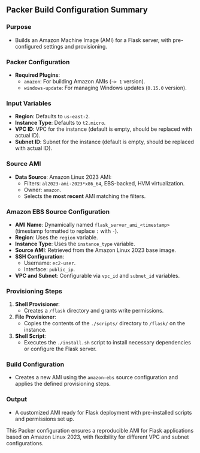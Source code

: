 ## Packer Build Configuration Summary

### **Purpose**
- Builds an Amazon Machine Image (AMI) for a Flask server, with pre-configured settings and provisioning.

### **Packer Configuration**
- **Required Plugins**:
  - `amazon`: For building Amazon AMIs (`~> 1` version).
  - `windows-update`: For managing Windows updates (`0.15.0` version).

### **Input Variables**
- **Region**: Defaults to `us-east-2`.
- **Instance Type**: Defaults to `t2.micro`.
- **VPC ID**: VPC for the instance (default is empty, should be replaced with actual ID).
- **Subnet ID**: Subnet for the instance (default is empty, should be replaced with actual ID).

### **Source AMI**
- **Data Source**: Amazon Linux 2023 AMI:
  - Filters: `al2023-ami-2023*x86_64`, EBS-backed, HVM virtualization.
  - Owner: `amazon`.
  - Selects the **most recent** AMI matching the filters.

### **Amazon EBS Source Configuration**
- **AMI Name**: Dynamically named `flask_server_ami_<timestamp>` (timestamp formatted to replace `:` with `-`).
- **Region**: Uses the `region` variable.
- **Instance Type**: Uses the `instance_type` variable.
- **Source AMI**: Retrieved from the Amazon Linux 2023 base image.
- **SSH Configuration**:
  - Username: `ec2-user`.
  - Interface: `public_ip`.
- **VPC and Subnet**: Configurable via `vpc_id` and `subnet_id` variables.

### **Provisioning Steps**
1. **Shell Provisioner**:
   - Creates a `/flask` directory and grants write permissions.
2. **File Provisioner**:
   - Copies the contents of the `./scripts/` directory to `/flask/` on the instance.
3. **Shell Script**:
   - Executes the `./install.sh` script to install necessary dependencies or configure the Flask server.

### **Build Configuration**
- Creates a new AMI using the `amazon-ebs` source configuration and applies the defined provisioning steps.

### **Output**
- A customized AMI ready for Flask deployment with pre-installed scripts and permissions set up.

This Packer configuration ensures a reproducible AMI for Flask applications based on Amazon Linux 2023, with flexibility for different VPC and subnet configurations.
